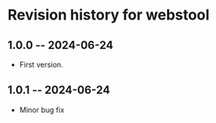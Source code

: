 # Revision history for webstool

## 1.0.0 -- 2024-06-24

* First version.

## 1.0.1 -- 2024-06-24

* Minor bug fix